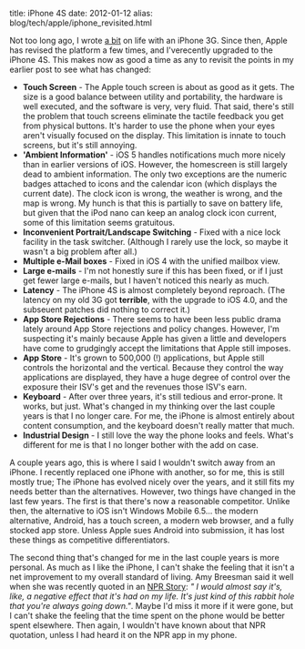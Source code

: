 title: iPhone 4S
date: 2012-01-12
alias: blog/tech/apple/iphone_revisited.html


Not too long ago, I wrote <a
href="http://www.mschaef.com/blog/tech/apple/ten_months_with_an_iphone.html">a
bit</a> on life with an iPhone 3G.  Since then, Apple has revised the
platform a few times, and I'verecently upgraded to the iPhone 4S.
This makes now as good a time as any to revisit the points in my
earlier post to see what has changed:

<ul>

<li> <b>Touch Screen</b> - The Apple touch screen is about as good as
it gets. The size is a good balance between utility and portability,
the hardware is well executed, and the software is very, very
fluid. That said, there's still the problem that touch screens
eliminate the tactile feedback you get from physical buttons. It's
harder to use the phone when your eyes aren't visually focused on the
display. This limitation is innate to touch screens, but it's still
annoying.

<li> <b>'Ambient Information'</b> - iOS 5 handles notifications much
more nicely than in earlier versions of iOS. However, the homescreen
is still largely dead to ambient information. The only two exceptions
are the numeric badges attached to icons and the calendar icon (which
displays the current date). The clock icon is wrong, the weather is
wrong, and the map is wrong. My hunch is that this is partially to
save on battery life, but given that the iPod nano can keep an analog
clock icon current, some of this limitation seems gratuitous.

<li> <b>Inconvenient Portrait/Landscape Switching</b> - Fixed with a nice lock
facility in the task switcher. (Although I rarely use the lock, so
maybe it wasn't a big problem after all.)

<li> <b>Multiple e-Mail boxes</b> - Fixed in iOS 4 with the unified
mailbox view.

<li> <b>Large e-mails</b> - I'm not honestly sure if this has been
fixed, or if I just get fewer large e-mails, but I haven't noticed
this nearly as much.

<li> <b>Latency</b> - The iPhone 4S is almost completely beyond
reproach. (The latency on my old 3G got <b>terrible</b>, with the
upgrade to iOS 4.0, and the subseuent patches did nothing to correct
it.)

<li> <b>App Store Rejections</b> - There seems to have been less
public drama lately around App Store rejections and policy
changes. However, I'm suspecting it's mainly because Apple has given a
little and developers have come to grudgingly accept the limitations
that Apple still imposes.

<li> <b>App Store</b> - It's grown to 500,000 (!) applications, but
Apple still controls the horizontal and the vertical. Because they
control the way applications are displayed, they have a huge degree of
control over the exposure their ISV's get and the revenues those ISV's
earn.

<li> <b>Keyboard</b> - After over three years, it's still tedious and
error-prone. It works, but just. What's changed in my thinking over
the last couple years is that I no longer care. For me, the iPhone is
almost entirely about content consumption, and the keyboard doesn't
really matter that much.

<li> <b>Industrial Design</b> - I still love the way the phone looks
and feels. What's different for me is that I no longer bother with the
add on case.

</ul>

A couple years ago, this is where I said I wouldn't switch away from
an iPhone. I recently replaced one iPhone with another, so for me,
this is still mostly true; The iPhone has evolved nicely over the
years, and it still fits my needs better than the alternatives.
However, two things have changed in the last few years.  The first is
that there's now a reasonable competitor. Unlike then, the alternative
to iOS isn't Windows Mobile 6.5... the modern alternative, Android,
has a touch screen, a modern web browser, and a fully stocked app
store. Unless Apple sues Android into submission, it has lost these
things as competitive differentiators. 

The second thing that's changed for me in the last couple years is
more personal. As much as I like the iPhone, I can't shake the feeling
that it isn't a net improvement to my overall standard of living. Amy
Breesman said it well when she was recently quoted in an <a
href="http://www.npr.org/templates/transcript/transcript.php?storyId=144146395">NPR
Story</a>: <i>" I would almost say it's, like, a negative effect that
it's had on my life. It's just kind of this rabbit hole that you're
always going down."</i>. Maybe I'd miss it more if it were gone, but I
can't shake the feeling that the time spent on the phone would be
better spent elsewhere.  Then again, I wouldn't have known about that
NPR quotation, unless I had heard it on the NPR app in my phone.

